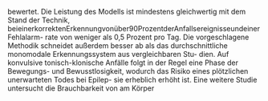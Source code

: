 bewertet. Die Leistung des Modells ist mindestens gleichwertig mit dem Stand der Technik,
beieinerkorrektenErkennungvonüber90ProzentderAnfallsereignisseundeinerFehlalarm-
rate von weniger als 0,5 Prozent pro Tag. Die vorgeschlagene Methodik schneidet außerdem
besser ab als das durchschnittliche monomodale Erkennungssystem aus vergleichbaren Stu-
dien. Auf konvulsive tonisch-klonische Anfälle folgt in der Regel eine Phase der Bewegungs-
und Bewusstlosigkeit, wodurch das Risiko eines plötzlichen unerwarteten Todes bei Epilep-
sie erheblich erhöht ist. Eine weitere Studie untersucht die Brauchbarkeit von am Körper